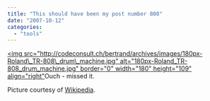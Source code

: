 ```yaml
---
title: "This should have been my post number 808"
date: "2007-10-12"
categories: 
  - "tools"
---
```


[<img src="http://codeconsult.ch/bertrand/archives/images/180px-Roland\_TR-808\_drum\_machine.jpg" alt="180px-Roland\_TR-808\_drum\_machine.jpg" border="0" width="180" height="109" align="right"](http://en.wikipedia.org/wiki/Roland_TR-808)Ouch - missed it.

Picture courtesy of [Wikipedia](http://en.wikipedia.org/wiki/Roland_TR-808).

